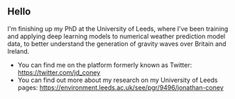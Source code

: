 ## Hello 

I'm finishing up my PhD at the University of Leeds, where I've been training and applying deep learning models to numerical weather prediction model data, to better understand the generation of gravity waves over Britain and Ireland.

- You can find me on the platform formerly known as Twitter: https://twitter.com/jd_coney
- You can find out more about my research on my University of Leeds pages: https://environment.leeds.ac.uk/see/pgr/9496/jonathan-coney

<!--
**jdconey/jdconey** is a ✨ _special_ ✨ repository because its `README.md` (this file) appears on your GitHub profile.

Here are some ideas to get you started:

- 🔭 I’m currently working on ...
- 🌱 I’m currently learning ...
- 👯 I’m looking to collaborate on ...
- 🤔 I’m looking for help with ...
- 💬 Ask me about ...
- 📫 How to reach me: ...
- 😄 Pronouns: ...
- ⚡ Fun fact: ...
-->
